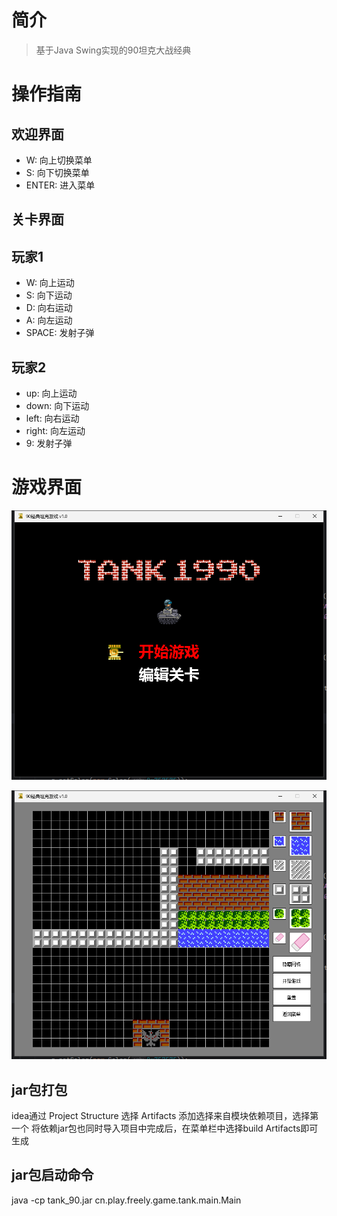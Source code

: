 # 简介

> 基于Java Swing实现的90坦克大战经典

# 操作指南

## 欢迎界面

- W: 向上切换菜单
- S: 向下切换菜单
- ENTER: 进入菜单

## 关卡界面

## 玩家1
- W: 向上运动
- S: 向下运动
- D: 向右运动
- A: 向左运动
- SPACE: 发射子弹
## 玩家2
- up: 向上运动
- down: 向下运动
- left: 向右运动
- right: 向左运动
- 9: 发射子弹

# 游戏界面

![](./doc/1.png)

![](./doc/2.png)

## jar包打包
idea通过 Project Structure 选择 Artifacts 添加选择来自模块依赖项目，选择第一个
将依赖jar包也同时导入项目中完成后，在菜单栏中选择build Artifacts即可生成

## jar包启动命令
java -cp tank_90.jar cn.play.freely.game.tank.main.Main

